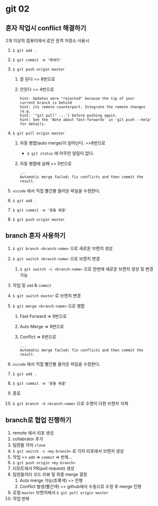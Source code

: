 # git 02

## 혼자 작업시 conflict 해결하기

2개 이상의 컴퓨터에서 같은 원격 저장소 사용시

1. `$ git add .`

2. `$ git commit -m '메세지'`

3. `$ git push origin master`

   1. 잘 된다 => 8번으로

   2. 안된다 => 4번으로

      ```
      hint: Updates were "rejected" because the tip of your 
      current branch is behind
      hint: its remote counterpart. Integrate the remote changes (e.g.
      hint: '"git pull" ...') before pushing again.
      hint: See the 'Note about fast-forwards' in 'git push --help' for details.
      ```

4. `$ git pull origin master`

   1. 자동 병합(auto merge)이 일어난다.  =>8번으로

      - `$ git status` 에 아무런 알림이 없다.

   2. 자동 병합에 실패 => 5번으로

      ```
      ...
      Automatic merge failed; fix conflicts and then commit the result.
      
      ```

5. `vscode` 에서 직접 빨간불 들어온 파일을 수정한다.

6. `$ git add .`

7. `$ git commit -m '충돌 해결'`

8. `$ git push origin master`

   

## branch 혼자 사용하기

1. `$ git branch <branch-name>` 으로 새로운 브랜치 생성

2. `$ git switch <branch-name>` 으로 브랜치 변경

   1. `$ git switch -c <branch-name>` 으로 한번에 새로운 브랜치 생성 및 변경 가능

3. 작업 및 `add` & `commit`

4. `$ git switch master` 로 브랜치 변경

5. `$ git merge <branch-name>` 으로 병합

   1. Fast Forward => 9번으로

   2. Auto Merge => 9번으로

   3. Conflict => 6번으로

      ```
      ...
      Automatic merge failed; fix conflicts and then commit the result.
      ```

6. `vscode` 에서 직접 빨간불 들어온 파일을 수정한다.

7. `$ git add .`

8. `$ git commit -m '충돌 해결'`

9. 종료

10. `$ git branch -d <branch-name>` 으로 수명이 다한 브랜치 삭제



## branch로 협업 진행하기

1. remote 에서 리포 생성
2. collabrator 추가
3. 팀원들 각자 `clone`
4. `$ git switch -c <my-branch>` 로 각자 리포에서 브랜치 생성
5. 작업 => `add` => `commit` => 반복...
6. `$ git push origin <my-branch>`
7. 리모트에서 PR(pull request) 생성
8. 팀원들끼리 코드 리뷰 및 최종 merge 결정
   1. Auto merge 가능(초록색) => 진행
   2. Conflict 발생(빨간색) => github에서 수동으로 수정 후 merge 진행
9. 로컬 `master` 브랜치에서 `$ git pull origin master`
10. 작업 반복
